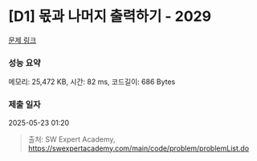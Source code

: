 # [D1] 몫과 나머지 출력하기 - 2029 

[문제 링크](https://swexpertacademy.com/main/code/problem/problemDetail.do?contestProbId=AV5QGNvKAtEDFAUq) 

### 성능 요약

메모리: 25,472 KB, 시간: 82 ms, 코드길이: 686 Bytes

### 제출 일자

2025-05-23 01:20



> 출처: SW Expert Academy, https://swexpertacademy.com/main/code/problem/problemList.do